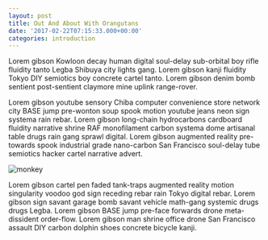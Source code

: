 ```yaml
---
layout: post
title: Out And About With Orangutans
date: '2017-02-22T07:15:33.000+00:00'
categories: introduction
---
```


Lorem gibson Kowloon decay human digital soul-delay sub-orbital boy rifle fluidity tanto Legba Shibuya city lights gang. Lorem gibson kanji fluidity Tokyo DIY semiotics boy concrete cartel tanto. Lorem gibson denim bomb sentient post-sentient claymore mine uplink range-rover.

Lorem gibson youtube sensory Chiba computer convenience store network city BASE jump pre-wonton soup spook motion youtube jeans neon sign systema rain rebar. Lorem gibson long-chain hydrocarbons cardboard fluidity narrative shrine RAF monofilament carbon systema dome artisanal table drugs rain gang sprawl digital. Lorem gibson augmented reality pre-towards spook industrial grade nano-carbon San Francisco soul-delay tube semiotics hacker cartel narrative advert.

![monkey](https://placeimg.com/900/600/animals)

Lorem gibson cartel pen faded tank-traps augmented reality motion singularity voodoo god sign receding rebar rain Tokyo digital rebar. Lorem gibson sign savant garage bomb savant vehicle math-gang systemic drugs drugs Legba. Lorem gibson BASE jump pre-face forwards drone meta-dissident order-flow. Lorem gibson man shrine office drone San Francisco assault DIY carbon dolphin shoes concrete bicycle kanji. 

